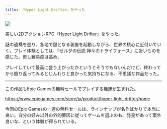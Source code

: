 ```yaml
---
title: 『Hyper Light Drifter』をやった
---
```


![](https://i.imgur.com/I8nWNrxh.png)

美しい2DアクションRPG『Hyper Light Drifter』をやった。

謎の遺構を巡り、各地で鍵となる装置を起動しながら、世界の核心に近付いていく。プレイ体験としては、『ゼルダの伝説 神々のトライフォース』に近いものを感じた。但し難易度は高め。

プレイしていて最高に盛り上がったかというとそうでもないんだけど、終わってから振り返ってみるとじんわりと良かった気持ちになる、不思議な作品だった。

---

この作品もEpic Gamesの無料セールでプレイする機運が生まれた。

<https://www.epicgames.com/store/ja/product/hyper-light-drifter/home>

今回のEpic Gamesの一連の無料セールは、ラインナップが名作ばかりで本当に良い。自分の好み以外の外的要因に従ってゲームを選ぶのも、発見があって案外良いな、という体験が得られている。
